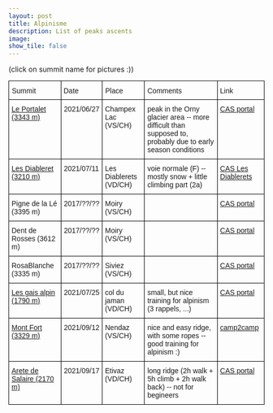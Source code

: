 ```yaml
---
layout: post
title: Alpinisme		
description: List of peaks ascents 
image:
show_tile: false 
---
```


(click on summit name for pictures :))

<style type="text/css">
.tg  {border-collapse:collapse;border-spacing:0;margin:0px auto;}
.tg td{border-color:black;border-style:solid;border-width:1px;font-family:Arial, sans-serif;font-size:14px;
  overflow:hidden;padding:10px 5px;word-break:normal;}
.tg th{border-color:black;border-style:solid;border-width:1px;font-family:Arial, sans-serif;font-size:14px;
  font-weight:normal;overflow:hidden;padding:10px 5px;word-break:normal;}
.tg .tg-ul38{position:-webkit-sticky;position:sticky;text-align:left;top:-1px;vertical-align:top;will-change:transform}
.tg .tg-0lax{text-align:left;vertical-align:top}
.tg-sort-header::-moz-selection{background:0 0}
.tg-sort-header::selection{background:0 0}.tg-sort-header{cursor:pointer}
.tg-sort-header:after{content:'';float:right;margin-top:7px;border-width:0 5px 5px;border-style:solid;
  border-color:#404040 transparent;visibility:hidden}
.tg-sort-header:hover:after{visibility:visible}
.tg-sort-asc:after,.tg-sort-asc:hover:after,.tg-sort-desc:after{visibility:visible;opacity:.4}
.tg-sort-desc:after{border-bottom:none;border-width:5px 5px 0}@media screen and (max-width: 767px) {.tg {width: auto !important;}.tg col {width: auto !important;}.tg-wrap {overflow-x: auto;-webkit-overflow-scrolling: touch;margin: auto 0px;}}</style>
<div class="tg-wrap"><table id="tg-z2mjO" class="tg">
<thead>
  <tr>
    <th class="tg-ul38">Summit</th>
    <th class="tg-ul38">Date</th>
    <th class="tg-ul38">Place</th>
    <th class="tg-ul38">Comments</th>
    <th class="tg-ul38">Link</th>
  </tr>
</thead>
<tbody>
  <tr>
    <td class="tg-0lax"><a href="alpinisme/portalet.html"> Le Portalet (3343 m)</a></td>
    <td class="tg-0lax">2021/06/27</td>
    <td class="tg-0lax">Champex Lac (VS/CH)</td>
    <td class="tg-0lax">peak in the Orny glacier area -- more difficult than supposed to, probably due to early season conditions</td>
    <td class="tg-0lax"><a href="https://www.sac-cas.ch/fr/cabanes-et-courses/portail-des-courses-du-cas/le-portalet-1441/alpinisme/">CAS portal</a></td>
  </tr>
  <tr>
    <td class="tg-0lax"><a href="alpinisme/les_diablerets.html"> Les Diableret (3210 m)</a></td>
    <td class="tg-0lax">2021/07/11</td>
    <td class="tg-0lax"> Les Diablerets (VD/CH)</td>
    <td class="tg-0lax"> voie normale (F) -- mostly snow + little climbing part (2a) </td>
    <td class="tg-0lax"><a href="https://www.sac-cas.ch/fr/cabanes-et-courses/portail-des-courses-du-cas/le-sommet-des-diablerets-490/alpinisme/">CAS Les Diablerets</a></td>
  </tr>
  <tr>
    <td class="tg-0lax"> Pigne de la Lé (3395 m) </td>
    <td class="tg-0lax">2017/??/??</td>
    <td class="tg-0lax">Moiry (VS/CH)</td>
    <td class="tg-0lax"></td>
    <td class="tg-0lax"><a href="https://www.sac-cas.ch/fr/cabanes-et-courses/portail-des-courses-du-cas/pigne-de-la-le-1034/alpinisme/">CAS portal</a></td>
  </tr>
    <tr> 
    <td class="tg-0lax"> Dent de Rosses (3612 m)</td>
    <td class="tg-0lax">2017/??/??</td>
    <td class="tg-0lax">Moiry (VS/CH)</td>
    <td class="tg-0lax"></td>
    <td class="tg-0lax"><a href="https://www.sac-cas.ch/fr/cabanes-et-courses/portail-des-courses-du-cas/dent-des-rosses-1558/alpinisme/">CAS portal</a></td>
  </tr>
    <tr>
    <td class="tg-0lax"> RosaBlanche (3335 m) </td>
    <td class="tg-0lax">2017/??/??</td>
    <td class="tg-0lax">Siviez (VS/CH)</td>
    <td class="tg-0lax"></td>
    <td class="tg-0lax"><a href="https://www.sac-cas.ch/fr/cabanes-et-courses/portail-des-courses-du-cas/la-rosablanche-1526/alpinisme/">CAS portal</a></td>
  </tr>
  <tr>
    <td class="tg-0lax"> <a href="alpinisme/gais_alpins.html"> Les gais alpin (1790 m) </a> </td>
    <td class="tg-0lax">2021/07/25</td>
    <td class="tg-0lax">col du jaman (VD/CH)</td>
    <td class="tg-0lax">small, but nice training for alpinism (3 rappels, ...)</td>
    <td class="tg-0lax"><a href="https://www.sac-cas.ch/fr/cabanes-et-courses/portail-des-courses-du-cas/les-gais-alpins-2535/alpinisme/">CAS portal</a></td>
  </tr>
  <tr>
    <td class="tg-0lax"> <a href="alpinisme/viacordata.html"> Mont Fort (3329 m) </a> </td>
    <td class="tg-0lax">2021/09/12</td>
    <td class="tg-0lax"> Nendaz (VS/CH)</td>
    <td class="tg-0lax"> nice and easy ridge, with some ropes -- good training for alpinism :) </td>
    <td class="tg-0lax"><a href="https://www.camptocamp.org/routes/290648/fr/mont-fort-via-cordata"> camp2camp</a></td>
  </tr>
  <tr>
    <td class="tg-0lax"> <a href="alpinisme/les_salaires.html"> Arete de Salaire (2170 m) </a> </td>
    <td class="tg-0lax">2021/09/17</td>
    <td class="tg-0lax"> Etivaz (VD/CH)</td>
    <td class="tg-0lax"> long ridge (2h walk + 5h climb + 2h walk back) -- not for begineers </td>
    <td class="tg-0lax"><a href="https://www.sac-cas.ch/fr/cabanes-et-courses/portail-des-courses-du-cas/les-salaires-9351/alpinisme/"> CAS portal</a></td>
  </tr>
</tbody>
</table></div>
<script charset="utf-8">var TGSort=window.TGSort||function(n){"use strict";function r(n){return n?n.length:0}function t(n,t,e,o=0){for(e=r(n);o<e;++o)t(n[o],o)}function e(n){return n.split("").reverse().join("")}function o(n){var e=n[0];return t(n,function(n){for(;!n.startsWith(e);)e=e.substring(0,r(e)-1)}),r(e)}function u(n,r,e=[]){return t(n,function(n){r(n)&&e.push(n)}),e}var a=parseFloat;function i(n,r){return function(t){var e="";return t.replace(n,function(n,t,o){return e=t.replace(r,"")+"."+(o||"").substring(1)}),a(e)}}var s=i(/^(?:\s*)([+-]?(?:\d+)(?:,\d{3})*)(\.\d*)?$/g,/,/g),c=i(/^(?:\s*)([+-]?(?:\d+)(?:\.\d{3})*)(,\d*)?$/g,/\./g);function f(n){var t=a(n);return!isNaN(t)&&r(""+t)+1>=r(n)?t:NaN}function d(n){var e=[],o=n;return t([f,s,c],function(u){var a=[],i=[];t(n,function(n,r){r=u(n),a.push(r),r||i.push(n)}),r(i)<r(o)&&(o=i,e=a)}),r(u(o,function(n){return n==o[0]}))==r(o)?e:[]}function v(n){if("TABLE"==n.nodeName){for(var a=function(r){var e,o,u=[],a=[];return function n(r,e){e(r),t(r.childNodes,function(r){n(r,e)})}(n,function(n){"TR"==(o=n.nodeName)?(e=[],u.push(e),a.push(n)):"TD"!=o&&"TH"!=o||e.push(n)}),[u,a]}(),i=a[0],s=a[1],c=r(i),f=c>1&&r(i[0])<r(i[1])?1:0,v=f+1,p=i[f],h=r(p),l=[],g=[],N=[],m=v;m<c;++m){for(var T=0;T<h;++T){r(g)<h&&g.push([]);var C=i[m][T],L=C.textContent||C.innerText||"";g[T].push(L.trim())}N.push(m-v)}t(p,function(n,t){l[t]=0;var a=n.classList;a.add("tg-sort-header"),n.addEventListener("click",function(){var n=l[t];!function(){for(var n=0;n<h;++n){var r=p[n].classList;r.remove("tg-sort-asc"),r.remove("tg-sort-desc"),l[n]=0}}(),(n=1==n?-1:+!n)&&a.add(n>0?"tg-sort-asc":"tg-sort-desc"),l[t]=n;var i,f=g[t],m=function(r,t){return n*f[r].localeCompare(f[t])||n*(r-t)},T=function(n){var t=d(n);if(!r(t)){var u=o(n),a=o(n.map(e));t=d(n.map(function(n){return n.substring(u,r(n)-a)}))}return t}(f);(r(T)||r(T=r(u(i=f.map(Date.parse),isNaN))?[]:i))&&(m=function(r,t){var e=T[r],o=T[t],u=isNaN(e),a=isNaN(o);return u&&a?0:u?-n:a?n:e>o?n:e<o?-n:n*(r-t)});var C,L=N.slice();L.sort(m);for(var E=v;E<c;++E)(C=s[E].parentNode).removeChild(s[E]);for(E=v;E<c;++E)C.appendChild(s[v+L[E-v]])})})}}n.addEventListener("DOMContentLoaded",function(){for(var t=n.getElementsByClassName("tg"),e=0;e<r(t);++e)try{v(t[e])}catch(n){}})}(document)</script>

